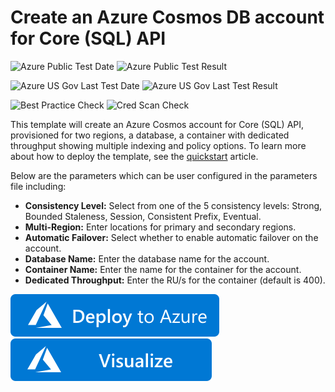 # Create an Azure Cosmos DB account for Core (SQL) API

![Azure Public Test Date](https://azurequickstartsservice.blob.core.windows.net/badges/101-cosmosdb-sql/PublicLastTestDate.svg)
![Azure Public Test Result](https://azurequickstartsservice.blob.core.windows.net/badges/101-cosmosdb-sql/PublicDeployment.svg)

![Azure US Gov Last Test Date](https://azurequickstartsservice.blob.core.windows.net/badges/101-cosmosdb-sql/FairfaxLastTestDate.svg)
![Azure US Gov Last Test Result](https://azurequickstartsservice.blob.core.windows.net/badges/101-cosmosdb-sql/FairfaxDeployment.svg)

![Best Practice Check](https://azurequickstartsservice.blob.core.windows.net/badges/101-cosmosdb-sql/BestPracticeResult.svg)
![Cred Scan Check](https://azurequickstartsservice.blob.core.windows.net/badges/101-cosmosdb-sql/CredScanResult.svg)

This template will create an Azure Cosmos account for Core (SQL) API, provisioned for two regions, a database, a container with dedicated throughput showing multiple indexing and policy options. To learn more about how to deploy the template, see the [quickstart](https://docs.microsoft.com/azure/cosmos-db/quick-create-template) article.

Below are the parameters which can be user configured in the parameters file including:

- **Consistency Level:** Select from one of the 5 consistency levels: Strong, Bounded Staleness, Session, Consistent Prefix, Eventual.
- **Multi-Region:** Enter locations for primary and secondary regions.
- **Automatic Failover:** Select whether to enable automatic failover on the account.
- **Database Name:** Enter the database name for the account.
- **Container Name:** Enter the name for the container for the account.
- **Dedicated Throughput:** Enter the RU/s for the container (default is 400).

[![Deploy To Azure](https://raw.githubusercontent.com/Azure/azure-quickstart-templates/master/1-CONTRIBUTION-GUIDE/images/deploytoazure.svg?sanitize=true)](https://portal.azure.com/#create/Microsoft.Template/uri/https%3A%2F%2Fraw.githubusercontent.com%2FAzure%2Fazure-quickstart-templates%2Fmaster%2F101-cosmosdb-sql%2Fazuredeploy.json)  [![Visualize](https://raw.githubusercontent.com/Azure/azure-quickstart-templates/master/1-CONTRIBUTION-GUIDE/images/visualizebutton.svg?sanitize=true)](http://armviz.io/#/?load=https%3A%2F%2Fraw.githubusercontent.com%2FAzure%2Fazure-quickstart-templates%2Fmaster%2F101-cosmosdb-sql%2Fazuredeploy.json)

